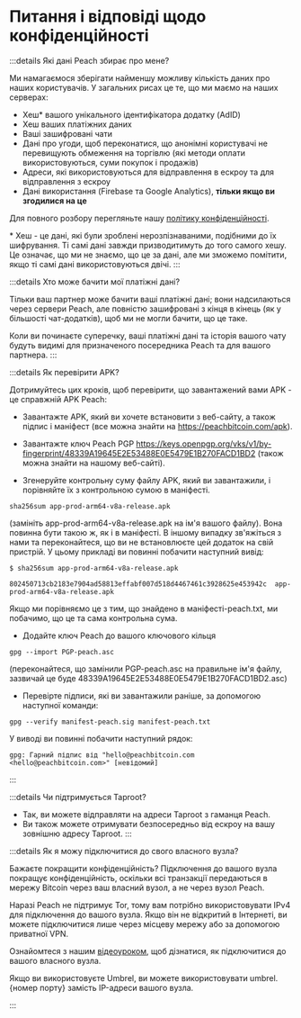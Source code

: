 # Питання і відповіді щодо конфіденційності

:::details Які дані Peach збирає про мене?

Ми намагаємося зберігати найменшу можливу кількість даних про наших користувачів. У загальних рисах це те, що ми маємо на наших серверах:

- Хеш\* вашого унікального ідентифікатора додатку (AdID)
- Хеш ваших платіжних даних
- Ваші зашифровані чати
- Дані про угоди, щоб переконатися, що анонімні користувачі не перевищують обмеження на торгівлю (які методи оплати використовуються, суми покупок і продажів)
- Адреси, які використовуються для відправлення в ескроу та для відправлення з ескроу
- Дані використання (Firebase та Google Analytics), **тільки якщо ви згодилися на це**

Для повного розбору перегляньте нашу [політику конфіденційності](/uk/privacy-policy/).

\* Хеш - це дані, які були зроблені нерозпізнаваними, подібними до їх шифрування. Ті самі дані завжди призводитимуть до того самого хешу. Це означає, що ми не знаємо, що це за дані, але ми зможемо помітити, якщо ті самі дані використовуються двічі.
:::

:::details Хто може бачити мої платіжні дані?

Тільки ваш партнер може бачити ваші платіжні дані; вони надсилаються через сервери Peach, але повністю зашифровані з кінця в кінець (як у більшості чат-додатків), щоб ми не могли бачити, що це таке.

Коли ви починаєте суперечку, ваші платіжні дані та історія вашого чату будуть видимі для призначеного посередника Peach та для вашого партнера.
:::

:::details Як перевірити APK?

Дотримуйтесь цих кроків, щоб перевірити, що завантажений вами APK - це справжній APK Peach:

- Завантажте APK, який ви хочете встановити з веб-сайту, а також підпис і маніфест (все можна знайти на https://peachbitcoin.com/apk).

- Завантажте ключ Peach PGP https://keys.openpgp.org/vks/v1/by-fingerprint/48339A19645E2E53488E0E5479E1B270FACD1BD2 (також можна знайти на нашому веб-сайті).

- Згенеруйте контрольну суму файлу APK, який ви завантажили, і порівняйте їх з контрольною сумою в маніфесті.
```
sha256sum app-prod-arm64-v8a-release.apk
```
(замініть app-prod-arm64-v8a-release.apk на ім'я вашого файлу). Вона повинна бути такою ж, як і в маніфесті. В іншому випадку зв'яжіться з нами та переконайтеся, що ви не встановлюєте цей додаток на свій пристрій. У цьому прикладі ви повинні побачити наступний вивід:
```
$ sha256sum app-prod-arm64-v8a-release.apk

802450713cb2183e7904ad58813effabf007d518d4467461c3928625e453942c  app-prod-arm64-v8a-release.apk
```
Якщо ми порівняємо це з тим, що знайдено в маніфесті-peach.txt, ми побачимо, що це та сама контрольна сума.

- Додайте ключ Peach до вашого ключового кільця
```
gpg --import PGP-peach.asc
```
(переконайтеся, що замінили PGP-peach.asc на правильне ім'я файлу, зазвичай це буде 48339A19645E2E53488E0E5479E1B270FACD1BD2.asc)

- Перевірте підписи, які ви завантажили раніше, за допомогою наступної команди:
```
gpg --verify manifest-peach.sig manifest-peach.txt
``` 
У виводі ви повинні побачити наступний рядок:
```
gpg: Гарний підпис від "hello@peachbitcoin.com <hello@peachbitcoin.com>" [невідомий]
```
:::

:::details Чи підтримується Taproot?

- Так, ви можете відправляти на адреси Taproot з гаманця Peach.
- Ви також можете отримувати безпосередньо від ескроу на вашу зовнішню адресу Taproot.
:::


:::details Як я можу підключитися до свого власного вузла?

Бажаєте покращити конфіденційність? Підключення до вашого вузла покращує конфіденційність, оскільки всі транзакції передаються в мережу Bitcoin через ваш власний вузол, а не через вузол Peach.

Наразі Peach не підтримує Tor, тому вам потрібно використовувати IPv4 для підключення до вашого вузла. Якщо він не відкритий в Інтернеті, ви можете підключитися лише через місцеву мережу або за допомогою приватної VPN.

Ознайомтеся з нашим [відеоуроком](https://www.youtube.com/watch?v=xtvq2i3mIYg), щоб дізнатися, як підключитися до вашого власного вузла.

Якщо ви використовуєте Umbrel, ви можете використовувати umbrel.{номер порту} замість IP-адреси вашого вузла.

:::
